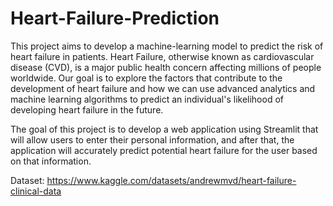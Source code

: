 # Heart-Failure-Prediction
This project aims to develop a machine-learning model to predict the risk of heart failure in patients. Heart Failure, otherwise known as cardiovascular disease (CVD), is a major public health concern affecting millions of people worldwide. Our goal is to explore the factors that contribute to the development of heart failure and how we can use advanced analytics and machine learning algorithms to predict an individual's likelihood of developing heart failure in the future.  

The goal of this project is to develop a web application using Streamlit that will allow users to enter their personal information, and after that, the application will accurately predict potential heart failure for the user based on that information.

Dataset: https://www.kaggle.com/datasets/andrewmvd/heart-failure-clinical-data
